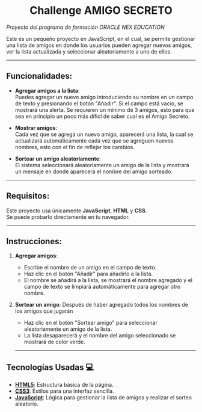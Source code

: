 <h1 align="center">Challenge AMIGO SECRETO</h1>

*Proyecto del programa de formación ORACLE NEX EDUCATION*

Este es un pequeño proyecto en JavaScript, en el cual, se permite gestionar una lista de amigos en donde los usuarios pueden agregar nuevos amigos, ver la lista actualizada y seleccionar aleatoriamente a uno de ellos.

---

## Funcionalidades:

- **Agregar amigos a la lista**:  
  Puedes agregar un nuevo amigo introduciendo su nombre en un campo de texto y presionando el botón "Añadir". Si el campo está vacío, se mostrará una alerta.
  Se requieren un mínimo de 3 amigos, esto para que sea en principio un poco más díficl de saber cual es el Amigo Secreto.

- **Mostrar amigos**:  
  Cada vez que se agrega un nuevo amigo, aparecerá una lista, la cual se actualizará automáticamente cada vez que se agreguen nuevos nombres, esto con el fin de reflejar los cambios.

- **Sortear un amigo aleatoriamente**:  
  El sistema seleccionará aleatoriamente un amigo de la lista y mostrará un mensaje en donde aparecerá el nombre del amigo sorteado.

---

## Requisitos:

Este proyecto usa únicamente **JavaScript**, **HTML** y **CSS**.  
Se puede probarlo directamente en tu navegador.

---

## Instrucciones:

1. **Agregar amigos**:
   - Escribe el nombre de un amigo en el campo de texto.
   - Haz clic en el botón "Añadir" para añadirlo a la lista.
   - El nombre se añadirá a la lista, se mostrará el nombre agregado y el campo de texto se limpiará automáticamente para agregar otro nombre.

2. **Sortear un amigo**:
    Después de haber agregado todos los nombres de los amigos que jugarán
   - Haz clic en el botón "Sortear amigo" para seleccionar aleatoriamente un amigo de la lista.
   - La lista desaparecerá y el nombre del amigo seleccionado se mostrará de color verde.
       
   ---

## Tecnologías Usadas 💻

- **[HTML5](https://developer.mozilla.org/es/docs/Web/HTML)**: Estructura básica de la página.
- **[CSS3](https://developer.mozilla.org/es/docs/Web/CSS)**: Estilos para una interfaz sencilla.
- **[JavaScript](https://developer.mozilla.org/es/docs/Web/JavaScript)**: Lógica para gestionar la lista de amigos y realizar el sorteo aleatorio.
